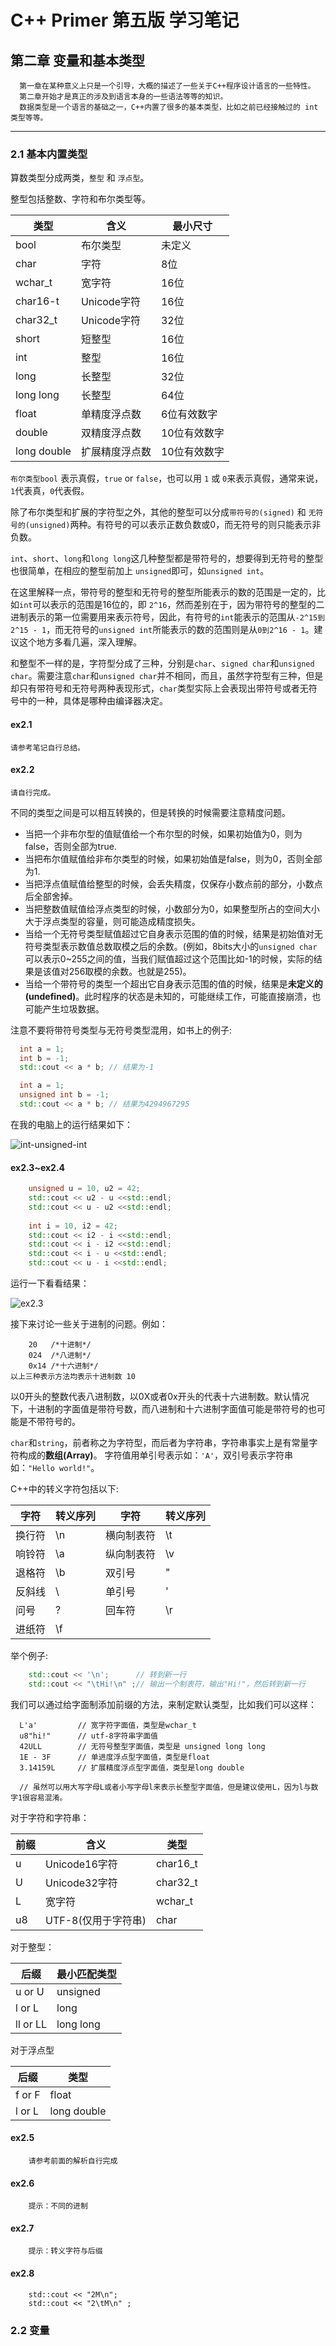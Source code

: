 # C++ Primer 第五版 学习笔记
## 第二章 变量和基本类型


	  第一章在某种意义上只是一个引导，大概的描述了一些关于C++程序设计语言的一些特性。
	  第二章开始才是真正的涉及到语言本身的一些语法等等的知识。
	  数据类型是一个语言的基础之一，C++内置了很多的基本类型，比如之前已经接触过的 int 类型等等。
---
### 2.1 基本内置类型

  算数类型分成两类，`整型` 和 `浮点型`。

  整型包括整数、字符和布尔类型等。

   类型       |	   含义     |   最小尺寸   
-------------|--------------|-------------
   bool      |    布尔类型    |    未定义      
   char      | 	   字符	     |     8位       
   wchar_t   |	  宽字符	  |    16位
   char16-t  |  Unicode字符  |	    16位
   char32_t  |  Unicode字符	  |      32位
   short     |	 短整型	     |     16位
   int       |	  整型      |     16位
   long	   |    长整型	     |     32位
 long long   |    长整型	     |     64位
   float	   |  单精度浮点数	  |   6位有效数字
   double	   |  双精度浮点数	  |   10位有效数字
long double  | 扩展精度浮点数  |   10位有效数字


  `布尔类型bool` 表示真假，`true` or `false`，也可以用 `1` 或 `0`来表示真假，通常来说，`1`代表真，`0`代表假。


  除了布尔类型和扩展的字符型之外，其他的整型可以分成`带符号的(signed)` 和 `无符号的(unsigned)`两种。有符号的可以表示正数负数或0，而无符号的则只能表示非负数。
  
  `int`、`short`、`long`和`long long`这几种整型都是带符号的，想要得到无符号的整型也很简单，在相应的整型前加上 `unsigned`即可，如`unsigned int`。
  
  在这里解释一点，带符号的整型和无符号的整型所能表示的数的范围是一定的，比如`int`可以表示的范围是16位的，即 `2^16`，然而差别在于，因为带符号的整型的二进制表示的第一位需要用来表示符号，因此，有符号的`int`能表示的范围从`-2^15到2^15 - 1`，而无符号的`unsigned int`所能表示的数的范围则是从`0到2^16 - 1`。建议这个地方多看几遍，深入理解。
  
  和整型不一样的是，字符型分成了三种，分别是`char`、`signed char`和`unsigned char`。需要注意`char`和`unsigned char`并不相同，而且，虽然字符型有三种，但是却只有带符号和无符号两种表现形式，`char`类型实际上会表现出带符号或者无符号中的一种，具体是哪种由编译器决定。
  
#### ex2.1
    请参考笔记自行总结。

#### ex2.2
    请自行完成。
  
  
  不同的类型之间是可以相互转换的，但是转换的时候需要注意精度问题。
  
  * 当把一个非布尔型的值赋值给一个布尔型的时候，如果初始值为0，则为false，否则全部为true.
  * 当把布尔值赋值给非布尔类型的时候，如果初始值是false，则为0，否则全部为1.
  * 当把浮点值赋值给整型的时候，会丢失精度，仅保存小数点前的部分，小数点后全部舍掉。
  * 当把整数值赋值给浮点类型的时候，小数部分为0，如果整型所占的空间大小大于浮点类型的容量，则可能造成精度损失。
  * 当给一个无符号类型赋值超过它自身表示范围的值的时候，结果是初始值对无符号类型表示数值总数取模之后的余数。(例如，8bits大小的`unsigned char`可以表示0~255之间的值，当我们赋值超过这个范围比如-1的时候，实际的结果是该值对256取模的余数。也就是255)。
  * 当给一个带符号的类型一个超出它自身表示范围的值的时候，结果是**未定义的(undefined)**。此时程序的状态是未知的，可能继续工作，可能直接崩溃，也可能产生垃圾数据。
  
  
  注意不要将带符号类型与无符号类型混用，如书上的例子:
  
  ```c++
    int a = 1;
    int b = -1;
    std::cout << a * b; // 结果为-1 
  ```
  ```c++
    int a = 1;
    unsigned int b = -1;
    std::cout << a * b; // 结果为4294967295
  ```
  
  在我的电脑上的运行结果如下：
  
  ![int-unsigned-int](./screenshots/ch2/int-unsigned-int.png "int-unsigned-int")


#### ex2.3~ex2.4

```c++
    unsigned u = 10, u2 = 42;
    std::cout << u2 - u <<std::endl;
    std::cout << u - u2 <<std::endl;
    
    int i = 10, i2 = 42;
    std::cout << i2 - i <<std::endl;
    std::cout << i - i2 <<std::endl;
    std::cout << i - u <<std::endl;
    std::cout << u - i <<std::endl;
```
运行一下看看结果：

  ![ex2.3](./screenshots/ch2/ex2.3.png "ex2.3")
  
  
  接下来讨论一些关于进制的问题。例如：
        
        20   /*十进制*/
        024  /*八进制*/ 
        0x14 /*十六进制*/
    以上三种表示方法均表示十进制数 10      

  以0开头的整数代表八进制数，以0X或者0x开头的代表十六进制数。默认情况下，十进制的字面值是带符号数，而八进制和十六进制字面值可能是带符号的也可能是不带符号的。
  
  `char`和`string`，前者称之为字符型，而后者为字符串，字符串事实上是有常量字符构成的**数组(Array)**。 字符值用单引号表示如：``` 'A' ```，双引号表示字符串如：```"Hello world!"```。
  
  C++中的转义字符包括以下:
  
  字符 | 转义序列 |   字符   | 转义序列
  ------|-------|-------- |--------
  换行符 |  \n   |横向制表符 | \t
  响铃符 | \a    |纵向制表符 | \v
  退格符 | \b    |双引号    | \"
  反斜线 | \\    |单引号    |\'
  问号   | \?    |回车符    | \r
  进纸符  |\f     |     |
  
  举个例子:

```c++
    std::cout << '\n';      // 转到新一行
    std::cout << "\tHi!\n" ;// 输出一个制表符，输出"Hi!"，然后转到新一行
```

  我们可以通过给字面制添加前缀的方法，来制定默认类型，比如我们可以这样：
  
  ```
    L'a'         // 宽字符字面值，类型是wchar_t
    u8"hi!"      // utf-8字符串字面值
    42ULL        // 无符号整型字面值，类型是 unsigned long long
    1E - 3F      // 单进度浮点型字面值，类型是float
    3.14159L     // 扩展精度浮点型字面值，类型是long double
    
    // 虽然可以用大写字母L或者小写字母l来表示长整型字面值，但是建议使用L，因为l与数字1很容易混淆。
  ```
  
对于字符和字符串：

  前缀  |      含义     |  类型
 ------|---------------|-------- 
   u   | Unicode16字符 | char16_t
   U   | Unicode32字符 | char32_t
   L   |   宽字符       |  wchar_t
  u8   |UTF-8(仅用于字符串)| char

对于整型：

   后缀    | 最小匹配类型
----------|----------
 u or U   | unsigned 
 l or L   |  long
 ll or LL | long long 
  
对于浮点型

   后缀    |   类型
----------|-----------
 f or F   |  float
 l or L   | long double 
 
 
#### ex2.5
```
    请参考前面的解析自行完成
```

#### ex2.6
```
    提示：不同的进制
```
#### ex2.7
```
    提示：转义字符与后缀
```
#### ex2.8
```
    std::cout << "2M\n";
    std::cout << "2\tM\n" ;
```

### 2.2 变量

